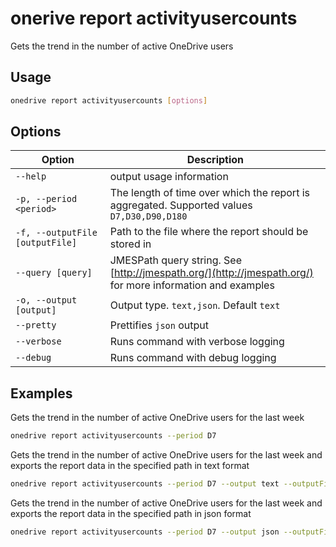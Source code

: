 # onerive report activityusercounts

Gets the trend in the number of active OneDrive users

## Usage

```sh
onedrive report activityusercounts [options]
```

## Options

Option|Description
------|-----------
`--help`|output usage information
`-p, --period <period>`|The length of time over which the report is aggregated. Supported values `D7,D30,D90,D180`
`-f, --outputFile [outputFile]`|Path to the file where the report should be stored in
`--query [query]`|JMESPath query string. See [http://jmespath.org/](http://jmespath.org/) for more information and examples
`-o, --output [output]`|Output type. `text,json`. Default `text`
`--pretty`|Prettifies `json` output
`--verbose`|Runs command with verbose logging
`--debug`|Runs command with debug logging

## Examples

Gets the trend in the number of active OneDrive users for the last week

```sh
onedrive report activityusercounts --period D7
```

Gets the trend in the number of active OneDrive users for the last week and exports the report data in the specified path in text format

```sh
onedrive report activityusercounts --period D7 --output text --outputFile "activityusercounts.txt"
```

Gets the trend in the number of active OneDrive users for the last week and exports the report data in the specified path in json format

```sh
onedrive report activityusercounts --period D7 --output json --outputFile "activityusercounts.json"
```
